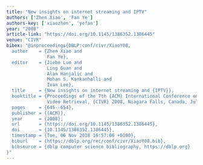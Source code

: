 ```yaml
---
title: "New insights on internet streaming and IPTV"
authors: ['Zhen Xiao', 'Fan Ye']
authors-key: ['xiaozhen', 'yefan']
year: "2008"
article-link: "https://doi.org/10.1145/1386352.1386445"
venue: "CIVR"
bibex: "@inproceedings{DBLP:conf/civr/XiaoY08,
  author    = {Zhen Xiao and
               Fan Ye},
  editor    = {Jiebo Luo and
               Ling Guan and
               Alan Hanjalic and
               Mohan S. Kankanhalli and
               Ivan Lee},
  title     = {New insights on internet streaming and {IPTV}},
  booktitle = {Proceedings of the 7th {ACM} International Conference on Image and
               Video Retrieval, {CIVR} 2008, Niagara Falls, Canada, July 7-9, 2008},
  pages     = {645--654},
  publisher = {{ACM}},
  year      = {2008},
  url       = {https://doi.org/10.1145/1386352.1386445},
  doi       = {10.1145/1386352.1386445},
  timestamp = {Tue, 06 Nov 2018 16:57:06 +0100},
  biburl    = {https://dblp.org/rec/conf/civr/XiaoY08.bib},
  bibsource = {dblp computer science bibliography, https://dblp.org}
}"
---
```

